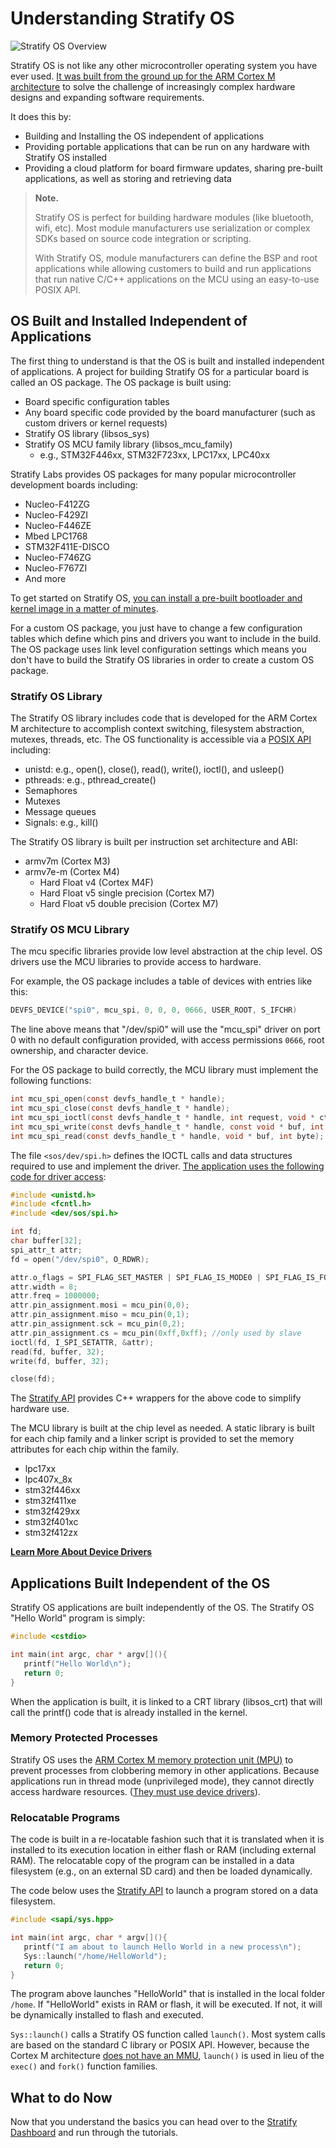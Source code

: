 
# Understanding Stratify OS

![Stratify OS Overview](img/Stratify-OS-Overview.png)

Stratify OS is not like any other microcontroller operating system you have ever used. [It was built from the ground up for the ARM Cortex M architecture](../Guide-ARM-Cortex-M/) to solve the challenge of increasingly complex hardware designs and expanding software requirements. 

It does this by:

- Building and Installing the OS independent of applications
- Providing portable applications that can be run on any hardware with Stratify OS installed
- Providing a cloud platform for board firmware updates, sharing pre-built applications, as well as storing and retrieving data


> **Note.** 
>
> Stratify OS is perfect for building hardware modules (like bluetooth, wifi, etc). Most module manufacturers use serialization or complex SDKs based on source code integration or scripting.
>
> With Stratify OS, module manufacturers can define the BSP and root applications while allowing customers to build and run applications that run native C/C++ applications on the MCU using an easy-to-use POSIX API.



## OS Built and Installed Independent of Applications

The first thing to understand is that the OS is built and installed independent of applications. A project for building Stratify OS for a particular board is called an OS package. The OS package is built using:

- Board specific configuration tables
- Any board specific code provided by the board manufacturer (such as custom drivers or kernel requests)
- Stratify OS library (libsos_sys)
- Stratify OS MCU family library (libsos_mcu_family) 
  - e.g., STM32F446xx, STM32F723xx, LPC17xx, LPC40xx

Stratify Labs provides OS packages for many popular microcontroller development boards including:

- Nucleo-F412ZG
- Nucleo-F429ZI
- Nucleo-F446ZE
- Mbed LPC1768
- STM32F411E-DISCO
- Nucleo-F746ZG
- Nucleo-F767ZI
- And more

To get started on Stratify OS, [you can install a pre-built bootloader and kernel image in a matter of minutes](https://app.stratifylabs.co).

For a custom OS package, you just have to change a few configuration tables which define which pins and drivers you want to include in the build. The OS package uses link level configuration settings which means you don't have to build the Stratify OS libraries in order to create a custom OS package.

### Stratify OS Library

The Stratify OS library includes code that is developed for the ARM Cortex M architecture to accomplish context switching, filesystem abstraction, mutexes, threads, etc. The OS functionality is accessible via a [POSIX API](../api/) including:

- unistd: e.g., open(), close(), read(), write(), ioctl(), and usleep()
- pthreads: e.g., pthread_create()
- Semaphores
- Mutexes
- Message queues
- Signals: e.g., kill()

The Stratify OS library is built per instruction set architecture and ABI:

- armv7m (Cortex M3)
- armv7e-m (Cortex M4)
  - Hard Float v4 (Cortex M4F)
  - Hard Float v5 single precision (Cortex M7)
  - Hard Float v5 double precision (Cortex M7)

### Stratify OS MCU Library

The mcu specific libraries provide low level abstraction at the chip level. OS drivers use the MCU libraries to provide access to hardware.

For example, the OS package includes a table of devices with entries like this:

```c
DEVFS_DEVICE("spi0", mcu_spi, 0, 0, 0, 0666, USER_ROOT, S_IFCHR)
```

The line above means that "/dev/spi0" will use the "mcu_spi" driver on port 0 with no default configuration provided, with access permissions `0666`, root ownership, and character device.

For the OS package to build correctly, the MCU library must implement the following functions:

```c
int mcu_spi_open(const devfs_handle_t * handle);
int mcu_spi_close(const devfs_handle_t * handle);
int mcu_spi_ioctl(const devfs_handle_t * handle, int request, void * ctl);
int mcu_spi_write(const devfs_handle_t * handle, const void * buf, int nbyte);
int mcu_spi_read(const devfs_handle_t * handle, void * buf, int byte);
```

The file `<sos/dev/spi.h>` defines the IOCTL calls and data structures required to use and implement the driver. [The application uses the following code for driver access](../Guide-Device-Drivers/):

```c
#include <unistd.h>
#include <fcntl.h>
#include <dev/sos/spi.h>

int fd;
char buffer[32];
spi_attr_t attr;
fd = open("/dev/spi0", O_RDWR);

attr.o_flags = SPI_FLAG_SET_MASTER | SPI_FLAG_IS_MODE0 | SPI_FLAG_IS_FORMAT_SPI;
attr.width = 8;
attr.freq = 1000000;
attr.pin_assignment.mosi = mcu_pin(0,0);
attr.pin_assignment.miso = mcu_pin(0,1);
attr.pin_assignment.sck = mcu_pin(0,2);
attr.pin_assignment.cs = mcu_pin(0xff,0xff); //only used by slave
ioctl(fd, I_SPI_SETATTR, &attr);
read(fd, buffer, 32);
write(fd, buffer, 32);

close(fd);
```

The [Stratify API](../StratifyAPI/) provides C++ wrappers for the above code to simplify hardware use.

The MCU library is built at the chip level as needed. A static library is built for each chip family and a linker script is provided to set the memory attributes for each chip within the family.

- lpc17xx
- lpc407x_8x
- stm32f446xx
- stm32f411xe
- stm32f429xx
- stm32f401xc
- stm32f412zx

**[Learn More About Device Drivers](../Guide-Device-Drivers/)**

## Applications Built Independent of the OS

Stratify OS applications are built independently of the OS. The Stratify OS "Hello World" program is simply:

```c
#include <cstdio>

int main(int argc, char * argv[](){
   printf("Hello World\n");
   return 0;
}
```
When the application is built, it is linked to a CRT library (libsos_crt) that will call the printf() code that is already installed in the kernel. 

### Memory Protected Processes

Stratify OS uses the [ARM Cortex M memory protection unit (MPU)](../Guide-ARM-Cortex-M/#thread-and-handler-mode-with-the-mpu) to prevent processes from clobbering memory in other applications. Because applications run in thread mode (unprivileged mode), they cannot directly access hardware resources. ([They must use device drivers](../Guide-Device-Drivers/)).

### Relocatable Programs

The code is built in a re-locatable fashion such that it is translated when it is installed to its execution location in either flash or RAM (including external RAM). The relocatable copy of the program can be installed in a data filesystem (e.g., on an external SD card) and then be loaded dynamically.

The code below uses the [Stratify API](../StratifyAPI/#namespace-sys) to launch a program stored on a data filesystem.

```c
#include <sapi/sys.hpp>

int main(int argc, char * argv[](){
   printf("I am about to launch Hello World in a new process\n");
   Sys::launch("/home/HelloWorld");
   return 0;
}
```

The program above launches "HelloWorld" that is installed in the local folder `/home`. If "HelloWorld" exists in RAM or flash, it will be executed. If not, it will be dynamically installed to flash and executed. 

`Sys::launch()` calls a Stratify OS function called `launch()`. Most system calls are based on the standard C library or POSIX API. However, because the Cortex M architecture [does not have an MMU](https://blog.stratifylabs.co/device/2014-05-03-Applications-without-MMU/), `launch()` is used in lieu of the `exec()` and `fork()` function families.

## What to do Now

Now that you understand the basics you can head over to the [Stratify Dashboard](https://app.stratifylabs.co) and run through the tutorials.


